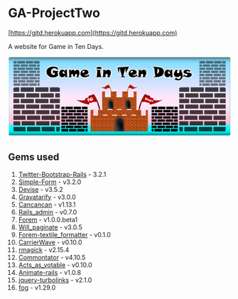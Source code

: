 # GA-ProjectTwo

[https://gitd.herokuapp.com](https://gitd.herokuapp.com)

A website for Game in Ten Days.

![Game in Ten Days](https://github.com/stain88/GA-ProjectTwo/blob/master/GiTD/app/assets/images/gitd_logo.png "Game in Ten Days Logo")

## Gems used

1. [Twitter-Bootstrap-Rails](https://github.com/seyhunak/twitter-bootstrap-rails) - 3.2.1
2. [Simple-Form](https://github.com/plataformatec/simple_form) - v3.2.0
3. [Devise](https://github.com/plataformatec/devise) - v3.5.2
4. [Gravatarify](https://github.com/lwe/gravatarify) - v3.0.0
5. [Cancancan](https://github.com/CanCanCommunity/cancancan) - v1.13.1
6. [Rails_admin](https://github.com/sferik/rails_admin) - v0.7.0
7. [Forem](https://github.com/radar/forem) - v1.0.0.beta1
8. [Will_paginate](https://github.com/mislav/will_paginate) - v3.0.5
9. [Forem-textile_formatter](https://github.com/radar/forem-textile_formatter) - v0.1.0
10. [CarrierWave](https://github.com/carrierwaveuploader/carrierwave) - v0.10.0
11. [rmagick](https://github.com/rmagick-temp/rmagick) - v2.15.4
12. [Commontator](https://github.com/lml/commontator) - v4.10.5
13. [Acts_as_votable](https://github.com/ryanto/acts_as_votable) - v0.10.0
14. [Animate-rails](https://github.com/camelmasa/animate-rails) - v1.0.8
15. [jquery-turbolinks](https://github.com/kossnocorp/jquery.turbolinks) - v2.1.0
16. [fog](https://github.com/fog/fog) - v1.29.0

